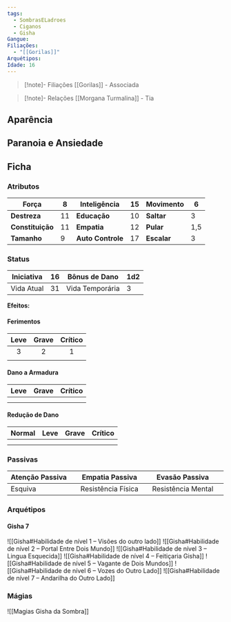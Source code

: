 ```yaml
---
tags:
  - SombrasELadroes
  - Ciganos
  - Gisha
Gangue: 
Filiações:
  - "[[Gorilas]]"
Arquétipos: 
Idade: 16
---
```

> [!note]- Filiações
> [[Gorilas]] - Associada

>[!note]- Relações
 >[[Morgana Turmalina]] - Tia

## Aparência


## Paranoia e Ansiedade


## Ficha
### Atributos

| **Força**        | 8   | Inteligência      | 15  | Movimento   | 6   |
| ---------------- | --- | ----------------- | --- | ----------- | --- |
| **Destreza**     | 11  | **Educação**      | 10  | **Saltar**  | 3   |
| **Constituição** | 11  | **Empatia**       | 12  | **Pular**   | 1,5 |
| **Tamanho**      | 9   | **Auto Controle** | 17  | **Escalar** | 3   |
### Status

| Iniciativa | 16  | Bônus de Dano   | 1d2 |
| ---------- | --- | --------------- | --- |
| Vida Atual | 31  | Vida Temporária | 3   |
**Efeitos:** 


#### Ferimentos
| Leve | Grave | Crítico |
| :--: | :---: | :-----: |
|  3   |   2   |    1    |
|      |       |         |
#### Dano a Armadura
| Leve | Grave | Crítico |
| :--: | :---: | :-----: |
|      |       |         |
|      |       |         |

#### Redução de Dano
| Normal | Leve | Grave | Crítico |
| :----: | :--: | :---: | :-----: |
|        |      |       |         |
|        |      |       |         |

### Passivas

| Atenção Passiva |     | Empatia Passiva    |     | Evasão Passiva     |     |
| --------------- | --- | ------------------ | --- | ------------------ | --- |
| Esquiva         |     | Resistência Física |     | Resistência Mental |     |

### Arquétipos
#### Gisha 7
![[Gisha#Habilidade de nível 1 – Visões do outro lado]]
![[Gisha#Habilidade de nível 2 – Portal Entre Dois Mundo]]
![[Gisha#Habilidade de nível 3 – Lingua Esquecida]]
![[Gisha#Habilidade de nível 4 – Feitiçaria Gisha]]
![[Gisha#Habilidade de nível 5 – Vagante de Dois Mundos]]
![[Gisha#Habilidade de nível 6 – Vozes do Outro Lado]]
![[Gisha#Habilidade de nível 7 – Andarilha do Outro Lado]]

### Mágias
![[Magias Gisha da Sombra]]

